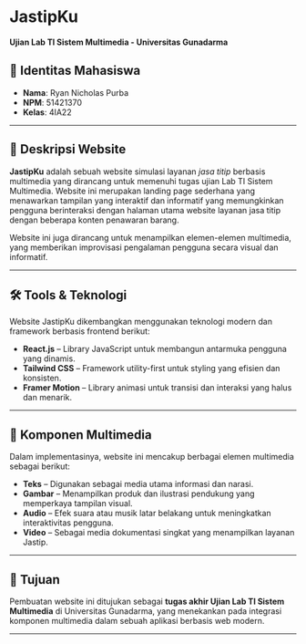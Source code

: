 # JastipKu  
**Ujian Lab TI Sistem Multimedia - Universitas Gunadarma**

## 👤 Identitas Mahasiswa
- **Nama**: Ryan Nicholas Purba  
- **NPM**: 51421370  
- **Kelas**: 4IA22

---

## 📌 Deskripsi Website

**JastipKu** adalah sebuah website simulasi layanan *jasa titip* berbasis multimedia yang dirancang untuk memenuhi tugas ujian Lab TI Sistem Multimedia. Website ini merupakan landing page sederhana yang menawarkan tampilan yang interaktif dan informatif yang memungkinkan pengguna berinteraksi dengan halaman utama website layanan jasa titip dengan beberapa konten penawaran barang.

Website ini juga dirancang untuk menampilkan elemen-elemen multimedia, yang memberikan improvisasi pengalaman pengguna secara visual dan informatif.

---

## 🛠️ Tools & Teknologi

Website JastipKu dikembangkan menggunakan teknologi modern dan framework berbasis frontend berikut:

- **React.js** – Library JavaScript untuk membangun antarmuka pengguna yang dinamis.
- **Tailwind CSS** – Framework utility-first untuk styling yang efisien dan konsisten.
- **Framer Motion** – Library animasi untuk transisi dan interaksi yang halus dan menarik.

---

## 🎨 Komponen Multimedia

Dalam implementasinya, website ini mencakup berbagai elemen multimedia sebagai berikut:

- **Teks** – Digunakan sebagai media utama informasi dan narasi.
- **Gambar** – Menampilkan produk dan ilustrasi pendukung yang memperkaya tampilan visual.
- **Audio** – Efek suara atau musik latar belakang untuk meningkatkan interaktivitas pengguna.
- **Video** – Sebagai media dokumentasi singkat yang menampilkan layanan Jastip.

---

## 🎯 Tujuan

Pembuatan website ini ditujukan sebagai **tugas akhir Ujian Lab TI Sistem Multimedia** di Universitas Gunadarma, yang menekankan pada integrasi komponen multimedia dalam sebuah aplikasi berbasis web modern.

---
